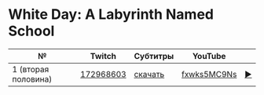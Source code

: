# White Day: A Labyrinth Named School

| № | Twitch | Субтитры | YouTube |  |
| --- | --- | --- | --- | --- |
| 1 (вторая половина) | [172968603](https://www.twitch.tv/videos/172968603) | [скачать](../chats/v172968603.ass) | [fxwks5MC9Ns](https://www.youtube.com/watch?v=fxwks5MC9Ns) | [▶](../src/player.html?v=fxwks5MC9Ns&s=172968603) |
